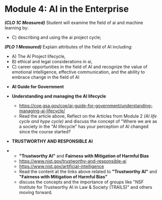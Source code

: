 # **Module 4: AI in the Enterprise** 
***(CLO 1C Measured)*** 
Student will examine the field of ai and machine learning by: 
- C) describing and using the ai project cycle;

***(PLO 1 Measured)***
Explain attributes of the field of AI including:
- A) The AI Project lifecycle,
- B) ethical and legal considerations in ai,
- C) career opportunities in the field of AI and recognize the value of emotional intelligence, effective communication, and the ability to embrace change in the field of AI

* **AI Guide for Government**    
* **Understanding and managing the AI lifecycle**  
  * https://coe.gsa.gov/coe/ai-guide-for-government/understanding-managing-ai-lifecycle/
  * Read the article above, Reflect on the Articles from Module 2 *(AI life cycle and hype cycle)* and discuss the concept of "Where we are as a society in the "AI lifecycle" has your perception of AI changed since the course started?
 
    
* **TRUSTWORTHY AND RESPONSIBLE AI**
* * **"Trustworthy AI"** and **Fairness with Mitigation of Harmful Bias**
  * https://www.nist.gov/trustworthy-and-responsible-ai
  * https://www.nist.gov/artificial-intelligence 
  * Read the content at the links above related to **"Trustworthy AI"** and **"Fairness with Mitigation of Harmful Bias"**
  * discuss the concepts and the importance of groups like "NSF Institute for Trustworthy AI in Law & Society (TRAILS)" and others moving forward.
